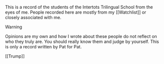 This is a record of the students of the Intertots Trilingual School from the eyes of me. People recorded here are mostly from my [[Watchlist]] or closely associated with me.


> [!WARNING]
> Opinions are my own and how I wrote about these people do not reflect on who they truly are. You should really know them and judge by yourself. This is only a record written by Pat for Pat.

[[Trump]]
